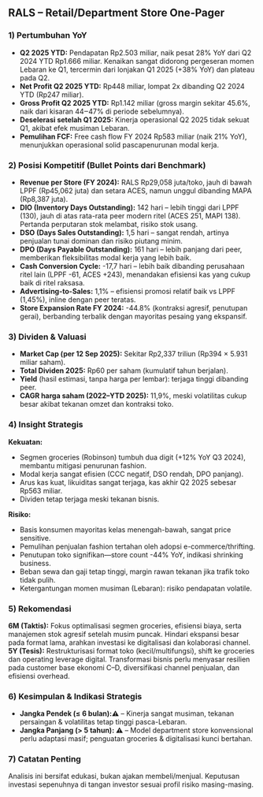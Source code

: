 ## RALS – Retail/Department Store One‑Pager

### 1) Pertumbuhan YoY
- **Q2 2025 YTD:** Pendapatan Rp2.503 miliar, naik pesat 28% YoY dari Q2 2024 YTD Rp1.666 miliar. Kenaikan sangat didorong pergeseran momen Lebaran ke Q1, tercermin dari lonjakan Q1 2025 (+38% YoY) dan plateau pada Q2.
- **Net Profit Q2 2025 YTD:** Rp448 miliar, lompat 2x dibanding Q2 2024 YTD (Rp247 miliar).
- **Gross Profit Q2 2025 YTD:** Rp1.142 miliar (gross margin sekitar 45.6%, naik dari kisaran 44‒47% di periode sebelumnya).
- **Deselerasi setelah Q1 2025:** Kinerja operasional Q2 2025 tidak sekuat Q1, akibat efek musiman Lebaran.
- **Pemulihan FCF:** Free cash flow FY 2024 Rp583 miliar (naik 21% YoY), menunjukkan operasional solid pascapenurunan modal kerja.

### 2) Posisi Kompetitif (Bullet Points dari Benchmark)
- **Revenue per Store (FY 2024):** RALS Rp29,058 juta/toko, jauh di bawah LPPF (Rp45,062 juta) dan setara ACES, namun unggul dibanding MAPA (Rp8,387 juta).
- **DIO (Inventory Days Outstanding):** 142 hari – lebih tinggi dari LPPF (130), jauh di atas rata-rata peer modern ritel (ACES 251, MAPI 138). Pertanda perputaran stok melambat, risiko stok usang.
- **DSO (Days Sales Outstanding):** 1,5 hari – sangat rendah, artinya penjualan tunai dominan dan risiko piutang minim.
- **DPO (Days Payable Outstanding):** 161 hari – lebih panjang dari peer, memberikan fleksibilitas modal kerja yang lebih baik.
- **Cash Conversion Cycle:** -17,7 hari – lebih baik dibanding perusahaan ritel lain (LPPF -61, ACES +243), menandakan efisiensi kas yang cukup baik di ritel raksasa.
- **Advertising-to-Sales:** 1,1% – efisiensi promosi relatif baik vs LPPF (1,45%), inline dengan peer teratas.
- **Store Expansion Rate FY 2024:** -44.8% (kontraksi agresif, penutupan gerai), berbanding terbalik dengan mayoritas pesaing yang ekspansif.

### 3) Dividen & Valuasi
- **Market Cap (per 12 Sep 2025):** Sekitar Rp2,337 triliun (Rp394 × 5.931 miliar saham).
- **Total Dividen 2025:** Rp60 per saham (kumulatif tahun berjalan).
- **Yield** (hasil estimasi, tanpa harga per lembar): terjaga tinggi dibanding peer.
- **CAGR harga saham (2022–YTD 2025):** 11,9%, meski volatilitas cukup besar akibat tekanan omzet dan kontraksi toko.

### 4) Insight Strategis
**Kekuatan:**
- Segmen groceries (Robinson) tumbuh dua digit (+12% YoY Q3 2024), membantu mitigasi penurunan fashion.
- Modal kerja sangat efisien (CCC negatif, DSO rendah, DPO panjang).
- Arus kas kuat, likuiditas sangat terjaga, kas akhir Q2 2025 sebesar Rp563 miliar.
- Dividen tetap terjaga meski tekanan bisnis.

**Risiko:**
- Basis konsumen mayoritas kelas menengah-bawah, sangat price sensitive.
- Pemulihan penjualan fashion tertahan oleh adopsi e-commerce/thrifting.
- Penutupan toko signifikan—store count -44% YoY, indikasi shrinking business.
- Beban sewa dan gaji tetap tinggi, margin rawan tekanan jika trafik toko tidak pulih.
- Ketergantungan momen musiman (Lebaran): risiko pendapatan volatile.

### 5) Rekomendasi
**6M (Taktis):** Fokus optimalisasi segmen groceries, efisiensi biaya, serta manajemen stok agresif setelah musim puncak. Hindari ekspansi besar pada format lama, arahkan investasi ke digitalisasi dan kolaborasi channel.
**5Y (Tesis):** Restrukturisasi format toko (kecil/multifungsi), shift ke groceries dan operating leverage digital. Transformasi bisnis perlu menyasar resilien pada customer base ekonomi C–D, diversifikasi channel penjualan, dan efisiensi overhead.

### 6) Kesimpulan & Indikasi Strategis
- **Jangka Pendek (≤ 6 bulan):⚠️** – Kinerja sangat musiman, tekanan persaingan & volatilitas tetap tinggi pasca-Lebaran.
- **Jangka Panjang (> 5 tahun): ⚠️** – Model department store konvensional perlu adaptasi masif; penguatan groceries & digitalisasi kunci bertahan.

### 7) Catatan Penting
Analisis ini bersifat edukasi, bukan ajakan membeli/menjual. Keputusan investasi sepenuhnya di tangan investor sesuai profil risiko masing-masing.